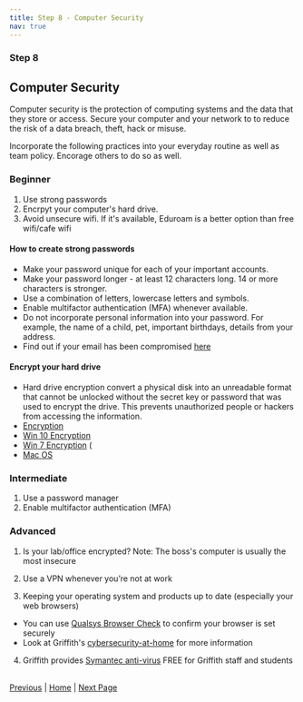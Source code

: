 ```yaml
---
title: Step 8 - Computer Security
nav: true
---
```


### Step 8
## Computer Security

Computer security is the protection of computing systems and the data that they store or access. Secure your computer and your network to to reduce the risk of a data breach, theft, hack or misuse.

Incorporate the following practices into your everyday routine as well as team policy. Encorage others to do so as well.

### Beginner
1. Use strong passwords
2. Encrpyt your computer's hard drive.
3. Avoid unsecure wifi. If it's available, Eduroam is a better option than free wifi/cafe wifi

#### How to create strong passwords
 * Make your password unique for each of your important accounts.
 * Make your password longer - at least 12 characters long. 14 or more characters is stronger.
 * Use a combination of letters, lowercase letters and symbols.
 * Enable multifactor authentication (MFA) whenever available. 
 * Do not incorporate personal information into your password. For example, the name of a child, pet, important birthdays, details from your address.
 * Find out if your email has been compromised [here](https://haveibeenpwned.com/)

#### Encrypt your hard drive
* Hard drive encryption convert a physical disk into an unreadable format that cannot be unlocked without the secret key or password that was used to encrypt the drive. This prevents unauthorized people or hackers from accessing the information.
* [Encryption](https://www.griffith.edu.au/about-griffith/cybersecurity/data-protection)
* [Win 10 Encryption](https://www.windowscentral.com/how-use-bitlocker-encryption-windows-10)
* [Win 7 Encryption](https://www.microsoft.com/en-au/download/details.aspx?id=4794) (
* [Mac OS](https://support.apple.com/en-au/HT204837)

### Intermediate
1. Use a password manager
2. Enable multifactor authentication (MFA)

### Advanced
1. Is your lab/office encrypted?
Note: The boss's computer is usually the most insecure

2. Use a VPN whenever you’re not at work

3. Keeping your operating system and products up to date (especially your web browsers)
* You can use [Qualsys Browser Check](https://browsercheck.qualys.com/) to confirm your browser is set securely
* Look at Griffith's [cybersecurity-at-home](https://www.griffith.edu.au/about-griffith/cybersecurity/cybersecurity-at-home) for more information

4. Griffith provides [Symantec anti-virus](https://intranet.secure.griffith.edu.au/computing/software/self-help-and-support/software-download-service4) FREE for Griffith staff and students
 

[Previous](https://guereslib.github.io/Reproducible-Research-Things/Step6CloudBackup)  |  [Home](https://guereslib.github.io/Reproducible-Research-Things/) | [Next Page](https://guereslib.github.io/Reproducible-Research-Things/Step8SepId)
